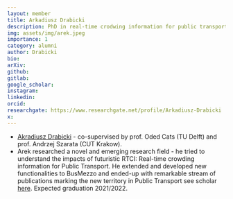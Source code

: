 ```yaml
---
layout: member
title: Arkadiusz Drabicki
description: PhD in real-time crodwing information for public transport
img: assets/img/arek.jpeg
importance: 1
category: alumni
author: Drabicki
bio: 
arXiv:
github: 
gitlab:
google_scholar:
instagram:
linkedin: 
orcid:
researchgate: https://www.researchgate.net/profile/Arkadiusz-Drabicki
x: 
---
```


* [Akradiusz Drabicki](https://www.researchgate.net/profile/Arkadiusz-Drabicki) - co-supervised by prof. Oded Cats (TU Delft) and prof. Andrzej Szarata (CUT Krakow). 
* Arek researched a novel and emerging research field - he tried to understand the impacts of futuristic RTCI: Real-time crowding information for Public Transport. He extended and developed new functionalities to BusMezzo and ended-up with remarkable stream of publications marking the new territory in Public Transport see scholar [here](https://scholar.google.pl/citations?user=-XyYxkoAAAAJ). Expected graduation 2021/2022.
